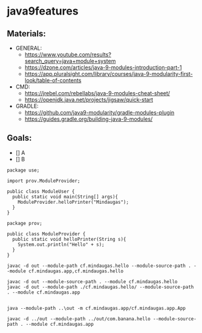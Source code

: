 # java9features

## Materials:
- GENERAL:
  - https://www.youtube.com/results?search_query=java+module+system
  - https://dzone.com/articles/java-9-modules-introduction-part-1
  - https://app.pluralsight.com/library/courses/java-9-modularity-first-look/table-of-contents
- CMD:
  - https://jrebel.com/rebellabs/java-9-modules-cheat-sheet/
  - https://openjdk.java.net/projects/jigsaw/quick-start
- GRADLE: 
  - https://github.com/java9-modularity/gradle-modules-plugin
  - https://guides.gradle.org/building-java-9-modules/
  
## Goals:
- [] A
- [] B

```
package use;

import prov.ModuleProvider;

public class ModuleUser {
  public static void main(String[] args){
    ModuleProvider.helloPrinter("Mindaugas");
  }
}
```
```
package prov;

public class ModuleProvider {
  public static void helloPrinter(String s){
    System.out.println("Hello" + s);
  }
}
```

```
javac -d out --module-path cf.mindaugas.hello --module-source-path . --module cf.mindaugas.app,cf.mindaugas.hello

javac -d out --module-source-path . --module cf.mindaugas.hello
javac -d out --module-path ./cf.mindaugas.hello/ --module-source-path . --module cf.mindaugas.app


java --module-path ..\out -m cf.mindaugas.app/cf.mindaugas.app.App

javac -d ../out --module-path ../out/com.banana.hello --module-source-path . --module cf.mindaugas.app

```
